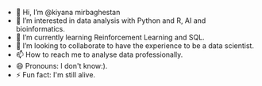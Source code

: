 - 👋 Hi, I’m @kiyana mirbaghestan
- 👀 I’m interested in data analysis with Python and R, AI and bioinformatics.
- 🌱 I’m currently learning Reinforcement Learning and SQL.
- 💞️ I’m looking to collaborate to have the experience to be a data scientist.
- 📫 How to reach me to analyse data professionally.
- 😄 Pronouns: I don't know:).
- ⚡ Fun fact: I'm still alive.

<!---
kiyana1379/kiyana1379 is a ✨ special ✨ repository because its `README.md` (this file) appears on your GitHub profile.
You can click the Preview link to take a look at your changes.
--->
